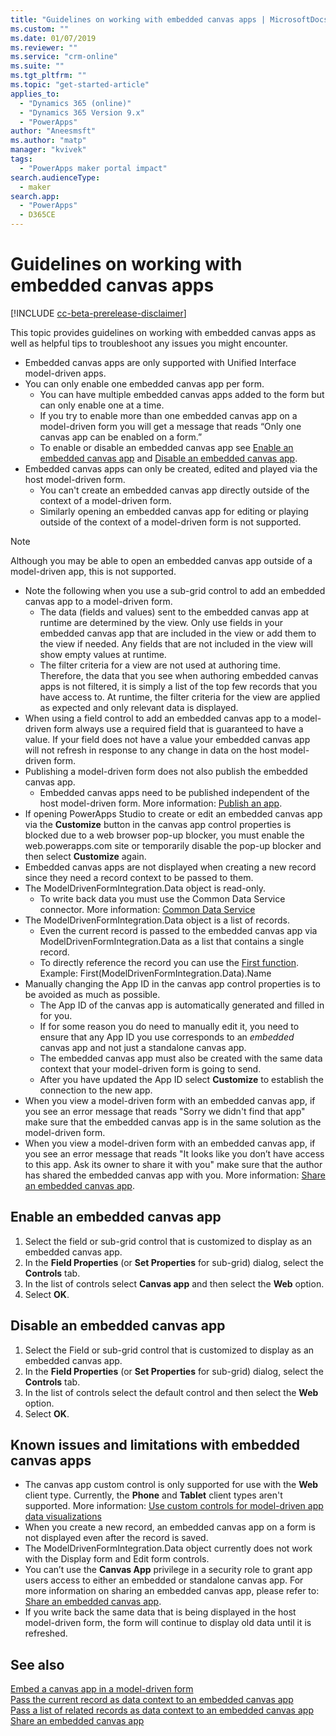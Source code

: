 ```yaml
---
title: "Guidelines on working with embedded canvas apps | MicrosoftDocs"
ms.custom: ""
ms.date: 01/07/2019
ms.reviewer: ""
ms.service: "crm-online"
ms.suite: ""
ms.tgt_pltfrm: ""
ms.topic: "get-started-article"
applies_to: 
  - "Dynamics 365 (online)"
  - "Dynamics 365 Version 9.x"
  - "PowerApps"
author: "Aneesmsft"
ms.author: "matp"
manager: "kvivek"
tags: 
  - "PowerApps maker portal impact"
search.audienceType: 
  - maker
search.app: 
  - "PowerApps"
  - D365CE
---
```


# Guidelines on working with embedded canvas apps
[!INCLUDE [cc-beta-prerelease-disclaimer](../../includes/cc-beta-prerelease-disclaimer.md)]

This topic provides guidelines on working with embedded canvas apps as well as helpful tips to troubleshoot any issues you might encounter.

-	Embedded canvas apps are only supported with Unified Interface model-driven apps.
-	You can only enable one embedded canvas app per form. 
     - You can have multiple embedded canvas apps added to the form but can only enable one at a time.
     - If you try to enable more than one embedded canvas app on a model-driven form you will get a message that reads “Only one canvas app can be enabled on a form.”
     - To enable or disable an embedded canvas app see [Enable an embedded canvas app](#enable-an-embedded-canvas-app) and [Disable an embedded canvas app](#disable-an-embedded-canvas-app).
-	Embedded canvas apps can only be created, edited and played via the host model-driven form.
     - You can't create an embedded canvas app directly outside of the context of a model-driven form.
     - Similarly opening an embedded canvas app for editing or playing outside of the context of a model-driven form is not supported.

   > [!NOTE]
   > Although you may be able to open an embedded canvas app outside of a model-driven app, this is not supported.

-	Note the following when you use a sub-grid control to add an embedded canvas app to a model-driven form.
     - The data (fields and values) sent to the embedded canvas app at runtime are determined by the view. Only use fields in your embedded canvas app that are included in the view or add them to the view if needed. Any fields that are not included in the view will show empty values at runtime. 
     - The filter criteria for a view are not used at authoring time. Therefore, the data that you see when authoring embedded canvas apps is not filtered, it is simply a list of the top few records that you have access to. At runtime, the filter criteria for the view are applied as expected and only relevant data is displayed.
-	When using a field control to add an embedded canvas app to a model-driven form always use a required field that is guaranteed to have a value. If your field does not have a value your embedded canvas app will not refresh in response to any change in data on the host model-driven form.
-	Publishing a model-driven form does not also publish the embedded canvas app.
     - Embedded canvas apps need to be published independent of the host model-driven form. More information: [Publish an app](../canvas-apps/save-publish-app.md#publish-an-app).
-	If opening PowerApps Studio to create or edit an embedded canvas app via the **Customize** button in the canvas app control properties is blocked due to a web browser pop-up blocker, you must enable the web.powerapps.com site or temporarily disable the pop-up blocker and then select **Customize** again.
-	Embedded canvas apps are not displayed when creating a new record since they need a record context to be passed to them.
-	The ModelDrivenFormIntegration.Data object is read-only. 
     - To write back data you must use the Common Data Service connector. More information: [Common Data Service](/connectors/commondataservice/)
-	The ModelDrivenFormIntegration.Data object is a list of records. 
     - Even the current record is passed to the embedded canvas app via ModelDrivenFormIntegration.Data as a list that contains a single record.
     - To directly reference the record you can use the [First function](../canvas-apps/functions/function-first-last.md). Example: First(ModelDrivenFormIntegration.Data).Name
-	Manually changing the App ID in the canvas app control properties is to be avoided as much as possible.
     - The App ID of the canvas app is automatically generated and filled in for you. 
     - If for some reason you do need to manually edit it, you need to ensure that any App ID you use corresponds to an *embedded* canvas app and not just a standalone canvas app.
     - The embedded canvas app must also be created with the same data context that your model-driven form is going to send.
     - After you have updated the App ID select **Customize** to establish the connection to the new app.
- When you view a model-driven form with an embedded canvas app, if you see an error message that reads "Sorry we didn't find that app" make sure that the embedded canvas app is in the same solution as the model-driven form.
- When you view a model-driven form with an embedded canvas app, if you see an error message that reads "It looks like you don’t have access to this app. Ask its owner to share it with you" make sure that the author has shared the embedded canvas app with you. More information: [Share an embedded canvas app](share-embedded-canvas-app.md).

## Enable an embedded canvas app
1. Select the field or sub-grid control that is customized to display as an embedded canvas app.
2. In the **Field Properties** (or **Set Properties** for sub-grid) dialog, select the **Controls** tab.
3. In the list of controls select **Canvas app** and then select the **Web** option.
4. Select **OK**.

## Disable an embedded canvas app
1. Select the Field or sub-grid control that is customized to display as an embedded canvas app.
2. In the **Field Properties** (or **Set Properties** for sub-grid) dialog, select the **Controls** tab.
3. In the list of controls select the default control and then select the **Web** option.
4. Select **OK**.

## Known issues and limitations with embedded canvas apps
- The canvas app custom control is only supported for use with the **Web** client type. Currently, the **Phone** and **Tablet** client types aren't supported. More information: [Use custom controls for model-driven app data visualizations](use-custom-controls-data-visualizations.md)
- When you create a new record, an embedded canvas app on a form is not displayed even after the record is saved. 
-    The ModelDrivenFormIntegration.Data object currently does not work with the Display form and Edit form controls.
- You can’t use the **Canvas App** privilege in a security role to grant app users access to either an embedded or standalone canvas app. For more information on sharing an embedded canvas app, please refer to: [Share an embedded canvas app](share-embedded-canvas-app.md).
- If you write back the same data that is being displayed in the host model-driven form, the form will continue to display old data until it is refreshed. 

## See also
[Embed a canvas app in a model-driven form](embed-canvas-app-in-form.md) <br />
[Pass the current record as data context to an embedded canvas app](pass-current-embedded-canvas-app.md) <br />
[Pass a list of related records as data context to an embedded canvas app](pass-related-embedded-canvas-app.md) <br />
[Share an embedded canvas app](share-embedded-canvas-app.md)
